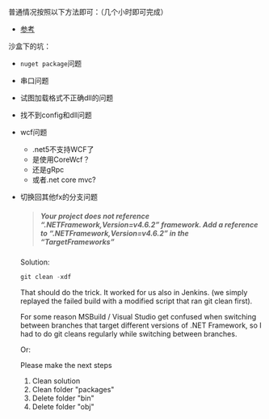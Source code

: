 普通情况按照以下方法即可：（几个小时即可完成）

- [参考](https://docs.microsoft.com/en-us/dotnet/core/porting/upgrade-assistant-wpf-framework)

沙盒下的坑：

- `nuget package`问题

- 串口问题

- 试图加载格式不正确dll的问题

- 找不到config和dll问题

- wcf问题

  - .net5不支持WCF了
  - 是使用CoreWcf？
  - 还是gRpc
  - 或者.net core mvc?

- 切换回其他fx的分支问题

  > ##### Your project does not reference “.NETFramework,Version=v4.6.2” framework. Add a reference to “.NETFramework,Version=v4.6.2” in the “TargetFrameworks”

  Solution:

  ```cs
  git clean -xdf
  ```

  That should do the trick. It worked for us also in Jenkins. (we simply replayed the failed build with a modified script that ran git clean first).

  For some reason MSBuild / Visual Studio get confused when switching between branches that target different versions of .NET Framework, so I had to do git cleans regularly while switching between branches.

  Or:

  Please make the next steps

  1. Clean solution
  2. Clean folder "packages"
  3. Delete folder "bin"
  4. Delete folder "obj"